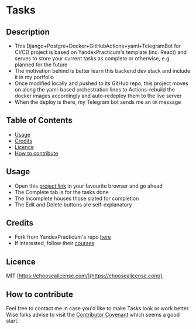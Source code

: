 # Tasks

## Description

- This Django+Postgre+Docker+GitHubActions+yaml+TelegramBot for CI/CD project is based on YandexPracticum's template (inc. React) and serves to store your current tasks as complete or otherwise, e.g. planned for the future
- The motivation behind is better learn this backend dev stack and include it in my portfolio
- Once modified locally and pushed to its GitHub repo, this project moves on along the yaml-based orchestration lines to Actions-rebuild the docker images accordingly and auto-redeploy them to the live server
- When the deploy is there, my Telegram bot sends me an `OK` message

## Table of Contents

- [Usage](#usage)
- [Credits](#credits)
- [Licence](#licence)
- [How to contribute](#how-to-contribute)

## Usage

- Open this [project link](https://taski.zapto.org/) in your favourite browser and go ahead
- The Complete tab is for the tasks done
- The Incomplete houses those slated for completion
- The Edit and Delete buttons are self-explanatory

## Credits

- Fork from YandexPracticum's repo [here](https://github.com/yandex-praktikum/taski-docker)
- If interested, follow their [courses](https://practicum.yandex.ru/catalog/programming/?from=main_header-programming_button) 

## Licence

MIT [https://choosealicense.com/](https://choosealicense.com/).

## How to contribute

Feel free to contact me in case you'd like to make Tasks look or work better. Wise folks advise to visit the [Contributor Covenant](https://www.contributor-covenant.org/) which seems a good start.
